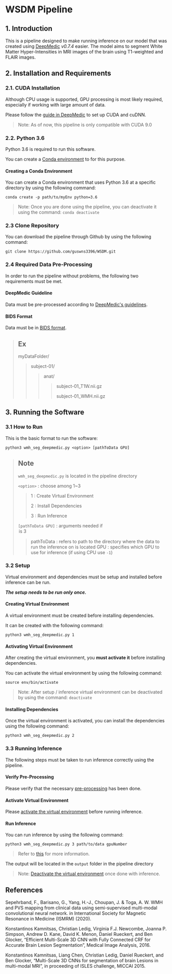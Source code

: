 # WSDM Pipeline

## 1. Introduction

This is a pipeline designed to make running inference on our model that was created using [DeepMedic](https://github.com/deepmedic/deepmedic) *v0.7.4* easier. The model aims to segment White Matter Hyper-Intensities in MRI images of the brain using T1-weighted and FLAIR images.

## 2. Installation and Requirements

### 2.1. CUDA Installation

Although CPU usage is supported, GPU processing is most likely required, especially if working with large amount of data.

Please follow the [guide in DeepMedic](https://github.com/deepmedic/deepmedic/blob/master/documentation/README.md#13-gpu-processing) to set up CUDA and cuDNN.

> Note: As of now, this pipeline is only compatible with CUDA 9.0

### 2.2. Python 3.6

Python 3.6 is required to run this software.

You can create a [Conda environment](https://docs.conda.io/en/latest/) to for this purpose.

#### Creating a Conda Environment

You can create a Conda environment that uses Python 3.6 at a specific directory by using the following command:

`conda create -p path/to/myEnv python=3.6`

> Note: Once you are done using the pipeline, you can deactivate it using the command: `conda deactivate`

### 2.3 Clone Repository

You can download the pipeline through Github by using the following command:

`git clone https://github.com/guswns3396/WSDM.git`

### 2.4 Required Data Pre-Processing

In order to run the pipeline without problems, the following two requirements must be met.

#### DeepMedic Guideline

Data must be pre-processed according to [DeepMedic's guidelines](https://github.com/deepmedic/deepmedic/blob/master/documentation/README.md#14-required-data-pre-processing).

#### BIDS Format

Data must be in [BIDS format](https://bids.neuroimaging.io/).

> Ex
> ---
> myDataFolder/
>> subject-01/
>>> anat/
>>>> subject-01_T1W.nii.gz
>>>>
>>>> subject-01_WMH.nii.gz

## 3. Running the Software

### 3.1 How to Run

This is the basic format to run the software:

`python3 wmh_seg_deepmedic.py <option> [pathToData GPU]`

> Note
> ---
> `wmh_seg_deepmedic.py` is located in the pipeline directory
>
> `<option>` : choose among 1~3
>> 1 : Create Virtual Environment
>>
>> 2 : Install Dependencies
>>
>> 3 : Run Inference
>
> `[pathToData GPU]` : arguments needed if <option> is `3`
>> pathToData : refers to path to the directory where the data to run the inference on is located
>> GPU : specifies which GPU to use for inference (if using CPU use `-1`)

### 3.2 Setup

Virtual environment and dependencies must be setup and installed before inference can be run.

_**The setup needs to be run only once.**_

#### Creating Virtual Environment

A virtual environment must be created before installing dependencies.

It can be created with the following command:

`python3 wmh_seg_deepmedic.py 1`

#### Activating Virtual Environment

After creating the virtual environment, you **must activate it** before installing dependencies.

You can activate the virtual environment by using the following command:

`source env/bin/activate`

> Note: After setup / inference virtual environment can be deactivated by using the command: `deactivate`

#### Installing Dependencies

Once the virtual environment is activated, you can install the dependencies using the following command:

`python3 wmh_seg_deepmedic.py 2`

### 3.3 Running Inference

The following steps must be taken to run inference correctly using the pipeline.

#### Verify Pre-Processing

Please verify that the necessary [pre-processing](#24-required-pre-processing) has been done.

#### Activate Virtual Environment

Please [activate the virtual environment](#activating-virtual-environment) before running inference.

#### Run Inference

You can run inference by using the following command:

`python3 wmh_seg_deepmedic.py 3 path/to/data gpuNumber`

> Refer to [this](#31-how-to-run) for more information.

The output will be located in the `output` folder in the pipeline directory

> Note: [Deactivate the virtual environment](#activating-virtual-environment) once done with inference.

## References

Sepehrband, F., Barisano, G., Yang, H.-J., Choupan, J. & Toga, A. W. WMH and PVS mapping from clinical data using semi-supervised multi-modal convolutional neural network. in International Society for Magnetic Resonance in Medicine (ISMRM) (2020).

Konstantinos Kamnitsas, Christian Ledig, Virginia F.J. Newcombe, Joanna P. Simpson, Andrew D. Kane, David K. Menon, Daniel Rueckert, and Ben Glocker, “Efficient Multi-Scale 3D CNN with Fully Connected CRF for Accurate Brain Lesion Segmentation”, Medical Image Analysis, 2016.

Konstantinos Kamnitsas, Liang Chen, Christian Ledig, Daniel Rueckert, and Ben Glocker, “Multi-Scale 3D CNNs for segmentation of brain Lesions in multi-modal MRI”, in proceeding of ISLES challenge, MICCAI 2015.